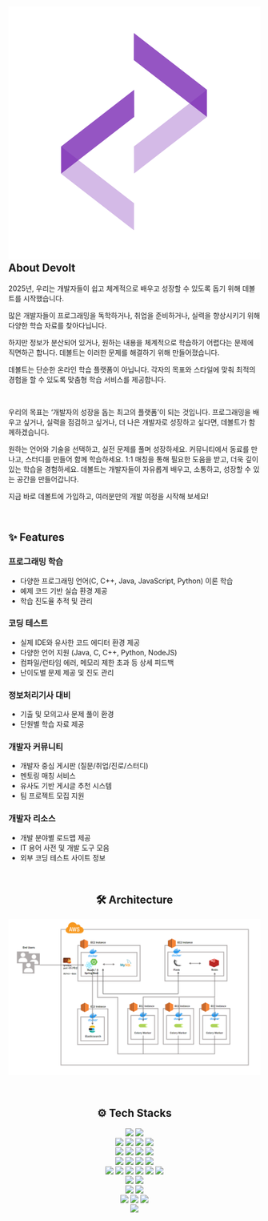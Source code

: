 <h2><img src="../img/logo.png" /> About Devolt</h2>

<p>2025년, 우리는 개발자들이 쉽고 체계적으로 배우고 성장할 수 있도록 돕기 위해 데볼트를 시작했습니다.</p>
<p>많은 개발자들이 프로그래밍을 독학하거나, 취업을 준비하거나, 실력을 향상시키기 위해 다양한 학습 자료를 찾아다닙니다.</p>
<p>하지만 정보가 분산되어 있거나, 원하는 내용을 체계적으로 학습하기 어렵다는 문제에 직면하곤 합니다. 데볼트는 이러한 문제를 해결하기 위해 만들어졌습니다.</p>
<p>데볼트는 단순한 온라인 학습 플랫폼이 아닙니다. 각자의 목표와 스타일에 맞춰 최적의 경험을 할 수 있도록 맞춤형 학습 서비스를 제공합니다.</p>
<br>

<p>우리의 목표는 ‘개발자의 성장을 돕는 최고의 플랫폼’이 되는 것입니다. 프로그래밍을 배우고 싶거나, 실력을 점검하고 싶거나, 더 나은 개발자로 성장하고 싶다면, 데볼트가 함께하겠습니다.</p>
<p>원하는 언어와 기술을 선택하고, 실전 문제를 풀며 성장하세요. 커뮤니티에서 동료를 만나고, 스터디를 만들어 함께 학습하세요. 1:1 매칭을 통해 필요한 도움을 받고, 더욱 깊이 있는 학습을 경험하세요. 데볼트는 개발자들이 자유롭게 배우고, 소통하고, 성장할 수 있는 공간을 만들어갑니다.</p>
<p>지금 바로 데볼트에 가입하고, 여러분만의 개발 여정을 시작해 보세요!</p>
<br>

<h2>✨ Features</h2>

### 프로그래밍 학습
- 다양한 프로그래밍 언어(C, C++, Java, JavaScript, Python) 이론 학습
- 예제 코드 기반 실습 환경 제공
- 학습 진도율 추적 및 관리

### 코딩 테스트
- 실제 IDE와 유사한 코드 에디터 환경 제공
- 다양한 언어 지원 (Java, C, C++, Python, NodeJS)
- 컴파일/런타임 에러, 메모리 제한 초과 등 상세 피드백
- 난이도별 문제 제공 및 진도 관리

### 정보처리기사 대비
- 기출 및 모의고사 문제 풀이 환경
- 단원별 학습 자료 제공

### 개발자 커뮤니티
- 개발자 중심 게시판 (질문/취업/진로/스터디)
- 멘토링 매칭 서비스
- 유사도 기반 게시글 추천 시스템
- 팀 프로젝트 모집 지원

### 개발자 리소스
- 개발 분야별 로드맵 제공
- IT 용어 사전 및 개발 도구 모음
- 외부 코딩 테스트 사이트 정보
<br />

<div align=center><h2>🛠️ Architecture</h2></div>
<p align=center>
    <img src="../img/architecture.svg" />
</p>
<br>

<div align=center><h2>⚙️ Tech Stacks</h2></div>
<div align=center> 
  <img src="https://img.shields.io/badge/java-%23ED8B00.svg?style=for-the-badge&logo=openjdk&logoColor=white"> 
  <img src="https://img.shields.io/badge/python-3776AB?style=for-the-badge&logo=python&logoColor=white"> 
  <br>
  
  <img src="https://img.shields.io/badge/html5-E34F26?style=for-the-badge&logo=html5&logoColor=white"> 
  <img src="https://img.shields.io/badge/css-1572B6?style=for-the-badge&logo=css3&logoColor=white"> 
  <img src="https://img.shields.io/badge/typescript-%23007ACC.svg?style=for-the-badge&logo=typescript&logoColor=white"> 
  <img src="https://img.shields.io/badge/javascript-F7DF1E?style=for-the-badge&logo=javascript&logoColor=black"> 
  <br>
  
  <img src="https://img.shields.io/badge/mysql-4479A1?style=for-the-badge&logo=mysql&logoColor=white"> 
  <img src="https://img.shields.io/badge/firebase-FFCA28?style=for-the-badge&logo=firebase&logoColor=white">
  <img src="https://img.shields.io/badge/elasticsearch-%230377CC.svg?style=for-the-badge&logo=elasticsearch&logoColor=white">
  <img src="https://img.shields.io/badge/redis-%23DD0031.svg?style=for-the-badge&logo=redis&logoColor=white">
  <br>
  
  <img src="https://img.shields.io/badge/react-61DAFB?style=for-the-badge&logo=react&logoColor=black"> 
  <img src="https://img.shields.io/badge/styled--components-DB7093?style=for-the-badge&logo=styled-components&logoColor=white">
  <img src="https://img.shields.io/badge/redux-%23593d88.svg?style=for-the-badge&logo=redux&logoColor=white">
  <img src="https://img.shields.io/badge/vite-%23646CFF.svg?style=for-the-badge&logo=vite&logoColor=white">
  <br>
  
  <img src="https://img.shields.io/badge/SpringBoot-6DB33F?style=for-the-badge&logo=Spring&logoColor=white"> 
  <img src="https://img.shields.io/badge/Spring_data_jpa-6DB33F?style=for-the-badge&logo=SpringSecurity&logoColor=white"> 
  <img src="https://img.shields.io/badge/Spring%20Security-6DB33F?style=for-the-badge&logo=springsecurity&logoColor=white">
  <img src="https://img.shields.io/badge/JWT-black?style=for-the-badge&logo=JSON%20web%20tokens&logoColor=white"> 
  <img src="https://img.shields.io/badge/flask-000000?style=for-the-badge&logo=flask&logoColor=white"> 
  <img src="https://img.shields.io/badge/celery-%23a9cc54.svg?style=for-the-badge&logo=celery&logoColor=ddf4a4"> 
  <br>

  <img src="https://img.shields.io/badge/AWS-232F3E?style=for-the-badge&logo=amazonwebservices&logoColor=white"> 
  <img src="https://img.shields.io/badge/apache tomcat-F8DC75?style=for-the-badge&logo=apachetomcat&logoColor=white">
  <br>
  
  <img src="https://img.shields.io/badge/docker-%230db7ed.svg?style=for-the-badge&logo=docker&logoColor=white"> 
  <img src="https://img.shields.io/badge/github%20actions-%232671E5.svg?style=for-the-badge&logo=githubactions&logoColor=white"> 
  <br>

  <img src="https://img.shields.io/badge/github-181717?style=for-the-badge&logo=github&logoColor=white">
  <img src="https://img.shields.io/badge/git-F05032?style=for-the-badge&logo=git&logoColor=white"> 
  <img src="https://img.shields.io/badge/-Swagger-%23Clojure?style=for-the-badge&logo=swagger&logoColor=white"> 
  <br>
  
  <img src="https://img.shields.io/badge/react_native-%2320232a.svg?style=for-the-badge&logo=react&logoColor=%2361DAFB"> 
</div>
